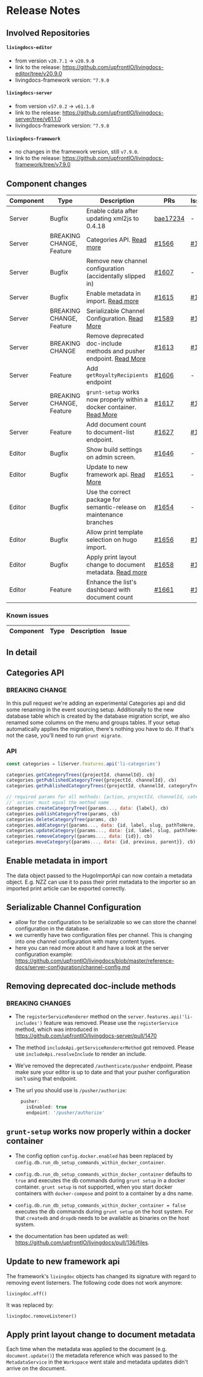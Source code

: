 # Release Notes

## Involved Repositories

#### `livingdocs-editor`

- from version `v20.7.1` -> `v20.9.0`
- link to the release: https://github.com/upfrontIO/livingdocs-editor/tree/v20.9.0
- livingdocs-framework version: `^7.9.0`

#### `livingdocs-server`

- from version `v57.0.2` -> `v61.1.0`
- link to the release: https://github.com/upfrontIO/livingdocs-server/tree/v61.1.0
- livingdocs-framework version: `^7.9.0`

#### `livingdocs-framework` 

- no changes in the framework version, still `v7.9.0`.
- link to the release: https://github.com/upfrontIO/livingdocs-framework/tree/v7.9.0

## Component changes

Component | Type | Description | PRs | Issues
--- | --- | --- | --- | ---
Server | Bugfix | Enable cdata after updating xml2js to 0.4.18 | [bae17234](https://github.com/upfrontIO/livingdocs-server/commit/bae17234) | -
Server | BREAKING CHANGE, Feature | Categories API. [Read more](#categories-api) | [#1566](https://github.com/upfrontIO/livingdocs-server/pull/1566) | [#1288](https://github.com/upfrontIO/livingdocs-planning/issues/1288)
Server | Bugfix | Remove new channel configuration (accidentally slipped in) | [#1607](https://github.com/upfrontIO/livingdocs-server/pull/1607) | -
Server | Bugfix | Enable metadata in import. [Read more](#enable-metadata-in-import) | [#1615](https://github.com/upfrontIO/livingdocs-server/pull/1615) | [#1490](https://github.com/upfrontIO/livingdocs-planning/issues/1490)
Server | BREAKING CHANGE, Feature | Serializable Channel Configuration. [Read More](#serializable-channel-configuration) | [#1589](https://github.com/upfrontIO/livingdocs-server/pull/1589) | [#1348](https://github.com/upfrontIO/livingdocs-planning/issues/1348)
Server | BREAKING CHANGE | Removе deprecated doc-include methods and pusher endpoint. [Read More](#removing-deprecated-doc-include-methods) | [#1613](https://github.com/upfrontIO/livingdocs-server/pull/1613) | [#1430](https://github.com/upfrontIO/livingdocs-planning/issues/1430)
Server | Feature | Add `getRoyaltyRecipients` endpoint | [#1606](https://github.com/upfrontIO/livingdocs-server/commit/1606) | -
Server | BREAKING CHANGE, Feature | `grunt-setup` works now properly within a docker container. [Read More](#grunt-setup-works-now-properly-within-a-docker-container) | [#1617](https://github.com/upfrontIO/livingdocs-server/pull/1617) | [#1041](https://github.com/upfrontIO/livingdocs-planning/issues/1041)
Server | Feature | Add document count to document-list endpoint. | [#1627](https://github.com/upfrontIO/livingdocs-server/pull/1627) | [#1471](https://github.com/upfrontIO/livingdocs-planning/issues/1471)
Editor | Bugfix | Show build settings on admin screen. | [#1646](https://github.com/upfrontIO/livingdocs-editor/pull/1646) | -
Editor | Bugfix | Update to new framework api. [Read More](#update-to-new-framework-api) | [#1651](https://github.com/upfrontIO/livingdocs-editor/pull/1651) | -
Editor | Bugfix | Use the correct package for semantic-release on maintenance branches | [#1654](https://github.com/upfrontIO/livingdocs-editor/pull/1654) | -
Editor | Bugfix | Allow print template selection on hugo import. | [#1656](https://github.com/upfrontIO/livingdocs-editor/pull/1656) | [#1490](https://github.com/upfrontIO/livingdocs-planning/issues/1490)
Editor | Bugfix | Apply print layout change to document metadata. [Read more](#apply-print-layout-change-to-document-metadata) | [#1658](https://github.com/upfrontIO/livingdocs-editor/pull/1658) | [#1469](https://github.com/upfrontIO/livingdocs-planning/issues/1469)
Editor | Feature | Enhance the list's dashboard with document count | [#1661](https://github.com/upfrontIO/livingdocs-editor/pull/1661) | [#1471](https://github.com/upfrontIO/livingdocs-planning/issues/1471)

### Known issues

Component | Type | Description | Issue
--- | --- | --- | ---

## In detail

## Categories API

### BREAKING CHANGE

In this pull request we're adding an experimental Categories api and did some renaming in the event sourcing setup.
Additionally to the new database table which is created by the database migration script, we also renamed some columns on the menu and groups tables.
If your setup automatically applies the migration, there's nothing you have to do. If that's not the case, you'll need to run `grunt migrate`.

### API

```js
const categories = liServer.features.api('li-categories')

categories.getCategoryTrees({projectId, channelId}, cb)
categories.getPublishedCategoryTree({projectId, channelId}, cb)
categories.getPublishedCategoryTrees({projectId, channelId, categoryTreeId}, cb)

// required params for all methods: {action, projectId, channelId, categoryTreeId, data}
//` action` must equal the method name
categories.createCategoryTree({params..., data: {label}, cb)
categories.publishCategoryTree(params, cb)
categories.deleteCategoryTree(params, cb)
categories.addCategory({params..., data: {id, label, slug, pathToHere, metadata}}, cb)
categories.updateCategory({params..., data: {id, label, slug, pathToHere, metadata}}, cb)
categories.removeCategory({params..., data: {id}}, cb)
categories.moveCategory({params..., data: {id, previous, parent}}, cb)
```

## Enable metadata in import

The data object passed to the HugoImportApi can now contain a metadata object. E.g. NZZ can use it to pass their print metadata to the importer so an imported print article can be exported correctly.

## Serializable Channel Configuration

- allow for the configuration to be serializable so we can store the channel configuration in the database.
- we currently have two configuration files per channel. This is changing into one channel configuration with many content types.
- here you can read more about it and have a look at the server configuration example: https://github.com/upfrontIO/livingdocs/blob/master/reference-docs/server-configuration/channel-config.md

## Removing deprecated doc-include methods

### BREAKING CHANGES

- The `registerServiceRenderer` method on the `server.features.api('li-includes')` feature was removed. Please use the `registerService` method, which was introduced in https://github.com/upfrontIO/livingdocs-server/pull/1470

- The method `includeApi.getServiceRendererMethod` got removed.
Please use `includeApi.resolveInclude` to render an include.

- We've removed the deprecated `/authenticate/pusher` endpoint. Please make sure your editor is up to date and that your pusher configuration isn't using that endpoint.  

- The url you should use  is `/pusher/authorize`:

  ```js
    pusher:
      isEnabled: true
      endpoint: '/pusher/authorize'
  ```

## `grunt-setup` works now properly within a docker container

- The config option `config.docker.enabled` has been replaced by `config.db.run_db_setup_commands_within_docker_container`.

- `config.db.run_db_setup_commands_within_docker_container` defaults to `true` and executes the db commands during `grunt setup` in a docker container. `grunt setup` is not supported, when you start docker containers with `docker-compose` and point to a container by a dns name.

- `config.db.run_db_setup_commands_within_docker_container = false` executes the db commands during `grunt setup` on the host system. For that `createdb` and `dropdb` needs to be available as binaries on the host system.

- the documentation has been updated as well: https://github.com/upfrontIO/livingdocs/pull/136/files.

## Update to new framework api

The framework's `livingdoc` objects has changed its signature with regard to removing event listerners. The following code does not work anymore:

    livingdoc.off()

It was replaced by:

    livingdoc.removeListener()

## Apply print layout change to document metadata

Each time when the metadata was applied to the document (e.g. `document.update()`) the metadata reference which was passed to the `MetadataService` in the `Workspace` went stale and metadata updates didn't arrive on the document.
